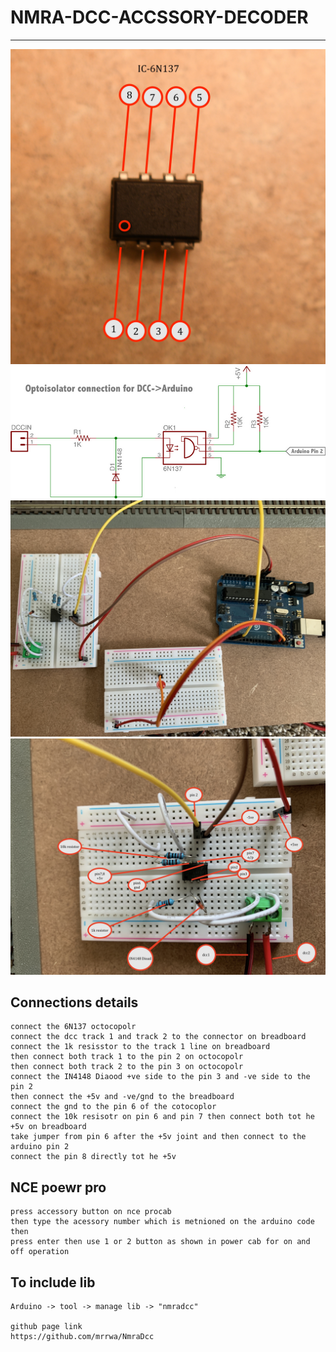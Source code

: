 # NMRA-DCC-ACCSSORY-DECODER

---

![img](https://github.com/adarshkumarsingh83/jmri-cmri/blob/main/APPLICATIONS/Nmra-Dcc-Accssory-Decoder-Basic/image/6N137-octocupler.JPG)
![img](https://github.com/adarshkumarsingh83/jmri-cmri/blob/main/APPLICATIONS/Nmra-Dcc-Accssory-Decoder-Basic/image/dcc-decoder-circuits.png)
![img](https://github.com/adarshkumarsingh83/jmri-cmri/blob/main/APPLICATIONS/Nmra-Dcc-Accssory-Decoder-Basic/image/circuit_connection.JPG)
![img](https://github.com/adarshkumarsingh83/jmri-cmri/blob/main/APPLICATIONS/Nmra-Dcc-Accssory-Decoder-Basic/image/circuit.JPG)

## Connections details 
```
connect the 6N137 octocopolr 
connect the dcc track 1 and track 2 to the connector on breadboard 
connect the 1k resisstor to the track 1 line on breadboard 
then connect both track 1 to the pin 2 on octocopolr 
then connect both track 2 to the pin 3 on octocopolr 
connect the IN4148 Diaood +ve side to the pin 3 and -ve side to the pin 2 
then connect the +5v and -ve/gnd to the breadboard 
connect the gnd to the pin 6 of the cotocoplor 
connect the 10k resisotr on pin 6 and pin 7 then connect both tot he +5v on breadboard 
take jumper from pin 6 after the +5v joint and then connect to the arduino pin 2 
connect the pin 8 directly tot he +5v 

```

## NCE poewr pro 
```
press accessory button on nce procab 
then type the acessory number which is metnioned on the arduino code then 
press enter then use 1 or 2 button as shown in power cab for on and off operation 
```

## To include lib 
```
Arduino -> tool -> manage lib -> "nmradcc"

github page link 
https://github.com/mrrwa/NmraDcc
```